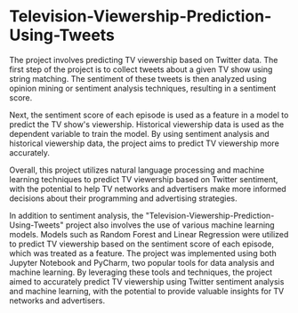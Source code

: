 # Television-Viewership-Prediction-Using-Tweets

The project involves predicting TV viewership based on Twitter data. The first step of the project is to collect tweets about a given TV show using string matching. The sentiment of these tweets is then analyzed using opinion mining or sentiment analysis techniques, resulting in a sentiment score.

Next, the sentiment score of each episode is used as a feature in a model to predict the TV show's viewership. Historical viewership data is used as the dependent variable to train the model. By using sentiment analysis and historical viewership data, the project aims to predict TV viewership more accurately.

Overall, this project utilizes natural language processing and machine learning techniques to predict TV viewership based on Twitter sentiment, with the potential to help TV networks and advertisers make more informed decisions about their programming and advertising strategies.

In addition to sentiment analysis, the "Television-Viewership-Prediction-Using-Tweets" project also involves the use of various machine learning models. Models such as Random Forest and Linear Regression were utilized to predict TV viewership based on the sentiment score of each episode, which was treated as a feature. The project was implemented using both Jupyter Notebook and PyCharm, two popular tools for data analysis and machine learning. By leveraging these tools and techniques, the project aimed to accurately predict TV viewership using Twitter sentiment analysis and machine learning, with the potential to provide valuable insights for TV networks and advertisers.
